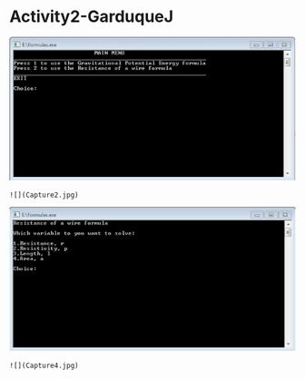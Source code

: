 # Activity2-GarduqueJ
![](Capture1.jpg)
```
![](Capture2.jpg)
```
![](Capture3.jpg)
```
![](Capture4.jpg)
```
